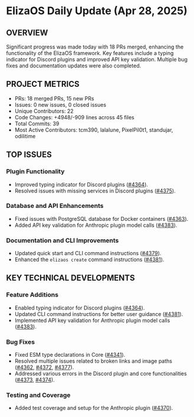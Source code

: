 # ElizaOS Daily Update (Apr 28, 2025)

## OVERVIEW 
Significant progress was made today with 18 PRs merged, enhancing the functionality of the ElizaOS framework. Key features include a typing indicator for Discord plugins and improved API key validation. Multiple bug fixes and documentation updates were also completed.

## PROJECT METRICS
- PRs: 18 merged PRs, 15 new PRs
- Issues: 0 new issues, 0 closed issues
- Unique Contributors: 22
- Code Changes: +4948/-909 lines across 45 files
- Total Commits: 39
- Most Active Contributors: tcm390, lalalune, PixelPil0t1, standujar, odilitime

## TOP ISSUES
### Plugin Functionality
- Improved typing indicator for Discord plugins ([#4364](https://github.com/elizaos/eliza/pull/4364)).
- Resolved issues with missing services in Discord plugins ([#4375](https://github.com/elizaos/eliza/pull/4375)).

### Database and API Enhancements
- Fixed issues with PostgreSQL database for Docker containers ([#4363](https://github.com/elizaos/eliza/pull/4363)).
- Added API key validation for Anthropic plugin model calls ([#4383](https://github.com/elizaos/eliza/pull/4383)).

### Documentation and CLI Improvements
- Updated quick start and CLI command instructions ([#4379](https://github.com/elizaos/eliza/pull/4379)).
- Enhanced the `elizaos create` command instructions ([#4381](https://github.com/elizaos/eliza/pull/4381)).

## KEY TECHNICAL DEVELOPMENTS
### Feature Additions
- Enabled typing indicator for Discord plugins ([#4364](https://github.com/elizaos/eliza/pull/4364)).
- Updated CLI command instructions for better user guidance ([#4381](https://github.com/elizaos/eliza/pull/4381)).
- Implemented API key validation for Anthropic plugin model calls ([#4383](https://github.com/elizaos/eliza/pull/4383)).

### Bug Fixes
- Fixed ESM type declarations in Core ([#4341](https://github.com/elizaos/eliza/pull/4341)).
- Resolved multiple issues related to broken links and image paths ([#4362](https://github.com/elizaos/eliza/pull/4362), [#4372](https://github.com/elizaos/eliza/pull/4372), [#4377](https://github.com/elizaos/eliza/pull/4377)).
- Addressed various errors in the Discord plugin and core functionalities ([#4373](https://github.com/elizaos/eliza/pull/4373), [#4374](https://github.com/elizaos/eliza/pull/4374)).

### Testing and Coverage
- Added test coverage and setup for the Anthropic plugin ([#4370](https://github.com/elizaos/eliza/pull/4370)).
